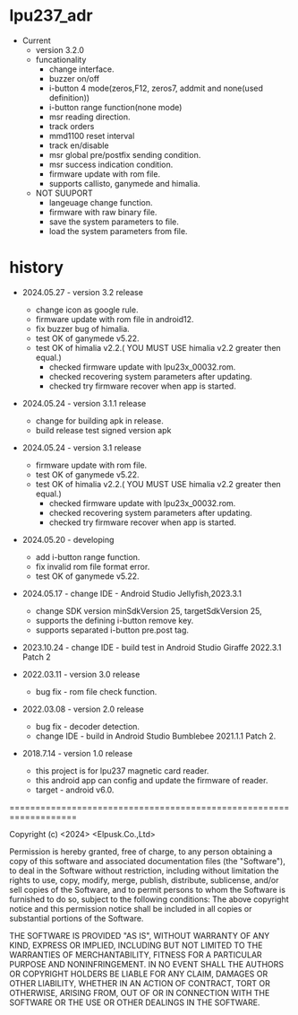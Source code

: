 # lpu237_adr
* Current
  + version 3.2.0
  + funcationality
    - change interface.
    - buzzer on/off
    - i-button 4 mode(zeros,F12, zeros7, addmit and none(used definition))
    - i-button range function(none mode)
    - msr reading direction.
    - track orders
    - mmd1100 reset interval
    - track en/disable
    - msr global pre/postfix sending condition.
    - msr success indication condition.
    - firmware update with rom file.
    - supports callisto, ganymede and himalia.
  + NOT SUUPORT
    - langeuage change function.
    - firmware with raw binary file.
    - save the system parameters to file.
    - load the system parameters from file.

# history
* 2024.05.27 - version 3.2 release
  + change icon as google rule.
  + firmware update with rom file in android12.
  + fix buzzer bug of himalia.
  + test OK of ganymede v5.22.
  + test OK of himalia v2.2.( YOU MUST USE himalia v2.2 greater then equal.)
    - checked firmware update with lpu23x_00032.rom.
    - checked recovering system parameters after updating.
    - checked try firmware recover when app is started.

* 2024.05.24 - version 3.1.1 release
  + change for building apk in release.
  + build release test signed version apk

* 2024.05.24 - version 3.1 release
  + firmware update with rom file.
  + test OK of ganymede v5.22.
  + test OK of himalia v2.2.( YOU MUST USE himalia v2.2 greater then equal.)
    - checked firmware update with lpu23x_00032.rom.
    - checked recovering system parameters after updating.
    - checked try firmware recover when app is started.

* 2024.05.20 - developing
  + add i-button range function.
  + fix invalid rom file format error.
  + test OK of ganymede v5.22.

* 2024.05.17 - change IDE - Android Studio Jellyfish,2023.3.1
  + change SDK version minSdkVersion 25, targetSdkVersion 25, 
  + supports the defining i-button remove key.
  + supports separated i-button pre.post tag. 
* 2023.10.24 - change IDE - build test in Android Studio Giraffe 2022.3.1 Patch 2

* 2022.03.11 - version 3.0 release
  * bug fix - rom file check function.

* 2022.03.08 - version 2.0 release
  * bug fix - decoder detection.
  * change IDE - build in Android Studio Bumblebee 2021.1.1 Patch 2.

* 2018.7.14 - version 1.0 release
  * this project is for lpu237 magnetic card reader.
  * this android app can config and update the firmware of reader.
  * target - android v6.0.


===================================================================

Copyright (c) <2024> <Elpusk.Co.,Ltd>

Permission is hereby granted, free of charge, to any person obtaining a copy of this software and associated documentation files (the "Software"), to deal in the Software without restriction, including without limitation the rights to use, copy, modify, merge, publish, distribute, sublicense, and/or sell copies of the Software, and to permit persons to whom the Software is furnished to do so, subject to the following
conditions: The above copyright notice and this permission notice shall be included in all copies or substantial portions of the Software.

THE SOFTWARE IS PROVIDED "AS IS", WITHOUT WARRANTY OF ANY KIND, EXPRESS OR IMPLIED, INCLUDING BUT NOT LIMITED TO THE WARRANTIES OF MERCHANTABILITY, FITNESS FOR A PARTICULAR PURPOSE AND NONINFRINGEMENT. IN NO EVENT SHALL THE AUTHORS OR COPYRIGHT HOLDERS BE LIABLE FOR ANY CLAIM, DAMAGES OR OTHER LIABILITY, WHETHER IN AN ACTION OF CONTRACT, TORT OR OTHERWISE, ARISING FROM, OUT OF OR IN CONNECTION WITH THE SOFTWARE OR THE USE OR OTHER DEALINGS IN THE SOFTWARE.
